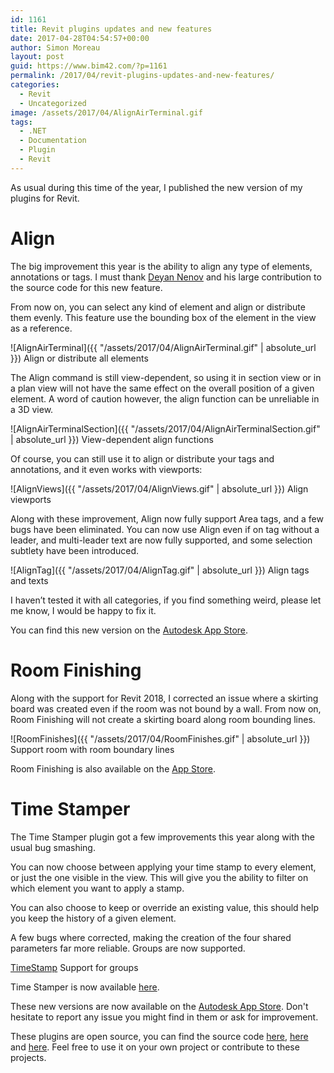 ```yaml
---
id: 1161
title: Revit plugins updates and new features
date: 2017-04-28T04:54:57+00:00
author: Simon Moreau
layout: post
guid: https://www.bim42.com/?p=1161
permalink: /2017/04/revit-plugins-updates-and-new-features/
categories:
  - Revit
  - Uncategorized
image: /assets/2017/04/AlignAirTerminal.gif
tags:
  - .NET
  - Documentation
  - Plugin
  - Revit
---
```

As usual during this time of the year, I published the new version of my plugins for Revit.

# Align

The big improvement this year is the ability to align any type of elements, annotations or tags. I must thank [Deyan Nenov](https://twitter.com/@didonenov) and his large contribution to the source code for this new feature.

From now on, you can select any kind of element and align or distribute them evenly. This feature use the bounding box of the element in the view as a reference.

![AlignAirTerminal]({{ "/assets/2017/04/AlignAirTerminal.gif" | absolute_url }})
Align or distribute all elements

The Align command is still view-dependent, so using it in section view or in a plan view will not have the same effect on the overall position of a given element. A word of caution however, the align function can be unreliable in a 3D view.

![AlignAirTerminalSection]({{ "/assets/2017/04/AlignAirTerminalSection.gif" | absolute_url }})
View-dependent align functions

Of course, you can still use it to align or distribute your tags and annotations, and it even works with viewports:

![AlignViews]({{ "/assets/2017/04/AlignViews.gif" | absolute_url }})
Align viewports

Along with these improvement, Align now fully support Area tags, and a few bugs have been eliminated. You can now use Align even if on tag without a leader, and multi-leader text are now fully supported, and some selection subtlety have been introduced.

![AlignTag]({{ "/assets/2017/04/AlignTag.gif" | absolute_url }})
Align tags and texts

I haven’t tested it with all categories, if you find something weird, please let me know, I would be happy to fix it.

You can find this new version on the [Autodesk App Store](https://apps.autodesk.com/ACD/en/Detail/Index?id=2903508825431715905&appLang=en&os=Win32_64).

# Room Finishing

Along with the support for Revit 2018, I corrected an issue where a skirting board was created even if the room was not bound by a wall. From now on, Room Finishing will not create a skirting board along room bounding lines.

![RoomFinishes]({{ "/assets/2017/04/RoomFinishes.gif" | absolute_url }})
Support room with room boundary lines

Room Finishing is also available on the [App Store](https://apps.autodesk.com/ACD/en/Detail/Index?id=5641957956279354474&appLang=en&os=Win64).

# Time Stamper

The Time Stamper plugin got a few improvements this year along with the usual bug smashing.

You can now choose between applying your time stamp to every element, or just the one visible in the view. This will give you the ability to filter on which element you want to apply a stamp.

You can also choose to keep or override an existing value, this should help you keep the history of a given element.

A few bugs where corrected, making the creation of the four shared parameters far more reliable. Groups are now supported.

[TimeStamp](https://www.bim42.com/wp-content/uploads/2017/04/TimeStamp.gif)
Support for groups

Time Stamper is now available [here](https://apps.autodesk.com/ACD/en/Detail/Index?id=232313135819866372&appLang=en&os=Win64).

These new versions are now available on the [Autodesk App Store](https://apps.autodesk.com/en/Publisher/PublisherHomepage?ID=200810282052581). Don't hesitate to report any issue you might find in them or ask for improvement.

These plugins are open source, you can find the source code [here](https://github.com/simonmoreau/RoomFinishes), [here](https://bitbucket.org/simonmoreau/align-tag) and [here](https://bitbucket.org/simonmoreau/timestamp). Feel free to use it on your own project or contribute to these projects.